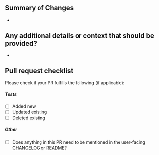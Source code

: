 ## Summary of Changes

<!-- Include a high-level overview of your implementation, including any alternatives you considered and items you'll address in follow-up PRs -->

-

## Any additional details or context that should be provided?

<!-- Behavior before/after, more technical details/screenshots, follow-on work that should be expected, links to discussions or issues, etc -->

-

## Pull request checklist

Please check if your PR fulfills the following (if applicable):

##### Tests

- [ ] Added new
- [ ] Updated existing
- [ ] Deleted existing

##### Other

<!-- prettier-ignore -->
- [ ] Does anything in this PR need to be mentioned in the user-facing [CHANGELOG](https://github.com/confluentinc/vscode/blob/main/CHANGELOG.md) or [README](https://github.com/confluentinc/vscode/blob/main/public/README.md)?
